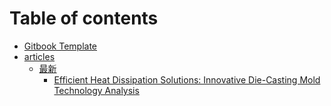# Table of contents

* [Gitbook Template](README.md)
* [articles](articles/README.md)
  * [最新](articles/latest/README.md)
    * [Efficient Heat Dissipation Solutions: Innovative Die-Casting Mold Technology Analysis](articles/efficient-heat-dissipation-solutions-120-20250108-1-1-1736337930.md)